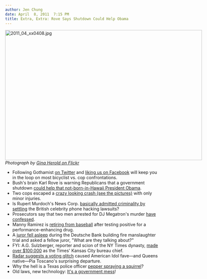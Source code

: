 ```yaml
---
author: Jen Chung
date: April  8, 2011  7:15 PM
title: Extra, Extra: Rove Says Shutdown Could Help Obama
---
```


<span class="mt-enclosure mt-enclosure-image" style="display: inline;"> <div class="image-none" style=" width:640px; "> <img alt="2011_04_xx0408.jpg" src="https://web.archive.org/web/20110411092305im_/http://gothamist.com/attachments/jen/2011_04_xx0408.jpg" width="640" height="424"> <br> <i>Photograph by <a href="https://web.archive.org/web/20110411092305/http://www.flickr.com/photos/ginaherold/5599349033/in/pool-gothamist">Gina Herold on Flickr</a></i></div> </span>

<ul>
	<li>Following Gothamist <a href="https://web.archive.org/web/20110411092305/http://twitter.com/#!/gothamist">on Twitter</a> and <a href="https://web.archive.org/web/20110411092305/http://www.facebook.com/pages/Gothamist/13927915491"> liking us on Facebook</a> will keep you in the loop on most bicyclist vs. cop confrontations.</li>
	<li>Bush&apos;s brain Karl Rove is warning Republicans that a government shutdown <a href="https://web.archive.org/web/20110411092305/http://politicalticker.blogs.cnn.com/2011/04/08/rove-warns-republicans-shutdown-could-boost-obama/">could help that not-born-in-Hawaii President Obama</a>.</li>
	<li>Two cops escaped a <a href="https://web.archive.org/web/20110411092305/http://www.nydailynews.com/ny_local/2011/04/08/2011-04-08_2_finest_in_critical_condition_5_others_injured_in_bx_crash.html">crazy looking crash (see the pictures)</a> with only minor injuries.</li>
	<li>Is Rupert Murdoch&apos;s News Corp. <a href="https://web.archive.org/web/20110411092305/http://www.crainsnewyork.com/article/20110408/FREE/110409888">basically admitted criminality by settling</a> the British celebrity phone hacking lawsuits? </li>
	<li>Prosecutors say that two men arrested for DJ Megatron&apos;s murder <a href="https://web.archive.org/web/20110411092305/http://www.silive.com/northshore/index.ssf/2011/04/dj_megatron_murder_suspects_co.html">have confessed</a>.</li>
	<li>Manny Ramirez is <a href="https://web.archive.org/web/20110411092305/http://bats.blogs.nytimes.com/2011/04/08/ramirez-retires-after-testing-positive/?src=me">retiring from baseball</a> after testing positive for a performance-enhancing drug.</li>
	<li>A <a href="https://web.archive.org/web/20110411092305/http://www.nypost.com/p/news/local/manhattan/juror_struggles_to_stay_awake_during_Ox0KWI1mRqKak6GuREKiaI?CMP=OTC-rss&amp;FEEDNAME=">juror fell asleep</a> during the Deutsche Bank building fire manslaughter trial and asked a fellow juror, &quot;What are they talking about?&quot;</li>
	<li>FYI: A.G. Sulzberger, reporter and scion of the NY Times dynasty, <a href="https://web.archive.org/web/20110411092305/http://mpetrelis.blogspot.com/2011/04/nyt-reporter.html">made over $100,000</a> as the Times&apos; Kansas City bureau chief.</li>
	<li><a href="https://web.archive.org/web/20110411092305/http://www.radaronline.com/exclusives/2011/04/exclusive-could-voting-glitch-have-caused-american-idol-pia-toscanos-early-demise">Radar suggests a voting glitch</a> caused American Idol fave&#x2014;and Queens native&#x2014;Pia Toscano&apos;s surprising departure.</li>
	<li>Why the hell is a Texas police officer <a href="https://web.archive.org/web/20110411092305/http://www.nydailynews.com/news/national/2011/04/08/2011-04-08_caught_on_video_officer_pepper_sprays_baby_squirrel_as_students_look_on_in_horro.html?r=news/national">pepper spraying a squirrel</a>?</li>
	<li>Old laws, new technology: <a href="https://web.archive.org/web/20110411092305/http://money.cnn.com/2011/04/08/technology/blackberry_shutdown/?cnn=yes">It&apos;s a government mess</a>!</li>
</ul>